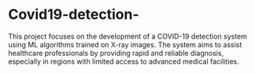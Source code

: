 # Covid19-detection-
This project focuses on the development of a COVID-19 detection system using ML algorithms trained on X-ray images. The system aims to assist healthcare professionals by providing rapid and reliable diagnosis, especially in regions with limited access to advanced medical facilities.
